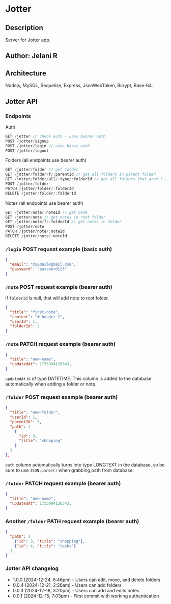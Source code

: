 # Jotter

## Description

Server for Jotter app.

## Author: Jelani R

## Architecture

Nodejs, MySQL, Sequelize, Express, JsonWebToken, Bcrypt, Base-64.

## Jotter API

### Endpoints

Auth

```javascript
GET /jotter // check auth - uses bearer auth
POST /jotter/signup
POST /jotter/login // uses basic auth
POST /jotter/logout
```

Folders (all endpoints use bearer auth)

```javascript
GET /jotter/folder // get folder
GET /jotter/folder/f/:parentId // get all folders in parent folder
GET /jotter/folder/all/:type/:folderId // get all folders that aren't current folder and that don't contain the current folder in the path (all outside folders)
POST /jotter/folder
PATCH /jotter/folder/:folderId
DELETE /jotter/folder/:folderId
```

Notes (all endpoints use bearer auth)

```javascript
GET /jotter/note/:noteId // get note
GET /jotter/note // get notes in root folder
GET /jotter/note/f/:folderId // get notes in folder
POST /jotter/note
PATCH /jotter/note/:noteId
DELETE /jotter/note/:noteId
```

### `/login` POST request example (basic auth)

```json
{
  "email": "myEmail@gmail.com",
  "password": "password123"
}
```

### `/note` POST request example (bearer auth)

if `folderId` is null, that will add note to root folder.

```json
{
  "title": "first-note",
  "content": "# header 1",
  "userId": 1,
  "folderId": 2
}
```

### `/note` PATCH request example (bearer auth)

```json
{
  "title": "new-name",
  "updatedAt": 1735094126343,
}
```

`updatedAt` is of type DATETIME. This column is added to the database automatically when adding a folder or note.

### `/folder` POST request example (bearer auth)

```json
{
  "title": "new-folder",
  "userId": 1,
  "parentId": 5,
  "path": [
    {
      "id": 3,
      "title": "shopping"
    }
  ]
},
```

`path` column automatically turns into type LONGTEXT in the database, so be sure to use `JSON.parse()` when grabbing path from database.

### `/folder` PATCH request example (bearer auth)

```json
{
  "title": "new-name",
  "updatedAt": 1735094126343,
}
```

### Another `/folder` PATH request example (bearer auth)

```json
{
  "path": [
    {"id": 3, "title": "shopping"},
    {"id": 4, "title": "tasks"}
  ]
}
```

### Jotter API changelog

- 1.0.0 (2024-12-24, 6:46pm) - Users can edit, move, and delete folders
- 0.0.4 (2024-12-21, 2:28am) - Users can add folders
- 0.0.3 (2024-12-18, 3:20pm) - Users can add and edits notes
- 0.0.1 (2024-12-15, 7:03pm) - First commit with working authentication
